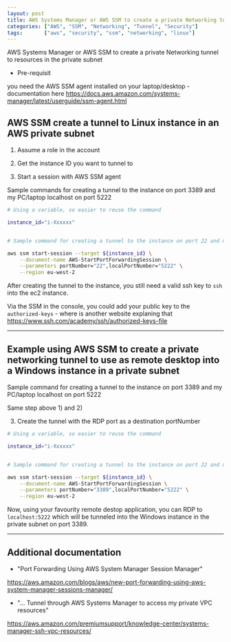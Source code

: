 ```yaml
---
layout: post
title: AWS Systems Manager or AWS SSM to create a private Networking tunnel to resources in the private subnet
categories: ["AWS", "SSM", "Networking", "Tunnel", "Security"]
tags:       ["aws", "security", "ssm", "networking", "linux"]
---
```


AWS Systems Manager or AWS SSM to create a private Networking tunnel to resources in the private subnet

* Pre-requisit

you need the AWS SSM agent installed on your laptop/desktop - documentation here <https://docs.aws.amazon.com/systems-manager/latest/userguide/ssm-agent.html>

## AWS SSM create a tunnel to Linux instance in an AWS private subnet

1) Assume a role in the account

2) Get the instance ID you want to tunnel to

3) Start a session with AWS SSM agent

Sample commands for creating a tunnel to the instance on port 3389 and my PC/laptop localhost on port 5222

```bash
# Using a variable, so easier to reuse the command

instance_id="i-Xxxxxx"


# Sample command for creating a tunnel to the instance on port 22 and my PC/laptop localhost on port 5222

aws ssm start-session --target ${instance_id} \
    --document-name AWS-StartPortForwardingSession \
    --parameters portNumber="22",localPortNumber="5222" \
    --region eu-west-2
```

After creating the tunnel to the instance, you still need a valid ssh key to `ssh` into the ec2 instance.

Via the SSM in the console, you could add your public key to the `authorized-keys` - where is another website explaning that <https://www.ssh.com/academy/ssh/authorized-keys-file>

----

## Example using AWS SSM to create a private networking tunnel to use as remote desktop into a Windows instance in a private subnet

Sample command for creating a tunnel to the instance on port 3389 and my PC/laptop localhost on port 5222

Same step above 1) and 2)

3) Create the tunnel with the RDP port as a destination portNumber

```bash
# Using a variable, so easier to reuse the command

instance_id="i-Xxxxxx"


# Sample command for creating a tunnel to the instance on port 22 and my PC/laptop localhost on port 5222

aws ssm start-session --target ${instance_id} \
    --document-name AWS-StartPortForwardingSession \
    --parameters portNumber="3389",localPortNumber="5222" \
    --region eu-west-2
```

Now, using your favourity remote destop application, you can RDP to `localhost:5222` which will be tunneled into the Windows instance in the private subnet on port 3389.

----

## Additional documentation

* "Port Forwarding Using AWS System Manager Session Manager"

<https://aws.amazon.com/blogs/aws/new-port-forwarding-using-aws-system-manager-sessions-manager/>


* "... Tunnel through AWS Systems Manager to access my private VPC resources"

<https://aws.amazon.com/premiumsupport/knowledge-center/systems-manager-ssh-vpc-resources/>

